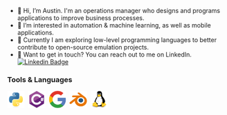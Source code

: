 - 👋 Hi, I’m Austin. I'm an operations manager who designs and programs applications to improve business processes.
- 👀 I’m interested in automation & machine learning, as well as mobile applications. 
- 🌱 Currently I am exploring low-level programming languages to better contribute to open-source emulation projects.
- 📧 Want to get in touch? You can reach out to me on LinkedIn. [![Linkedin Badge](https://img.shields.io/badge/-astnhudson-blue?style=flat&logo=Linkedin&logoColor=white)](https://www.linkedin.com/in/astnhudson)

### Tools & Languages
<p>
<img src="https://github.com/devicons/devicon/blob/master/icons/python/python-original.svg" title="Python" alt="Python" width="40" height="40"/>&nbsp;
<img src="https://github.com/devicons/devicon/blob/master/icons/csharp/csharp-original.svg" title="C Sharp" alt="C Sharp" width="40" height="40"/>&nbsp;
<img src="https://github.com/devicons/devicon/blob/master/icons/google/google-original.svg" title="Google" alt="Google" width="40" height="40"/>&nbsp;
<img src="https://github.com/devicons/devicon/blob/master/icons/blender/blender-original.svg" title="Blender" alt="Blender" width="40" height="40"/>&nbsp;
<img src="https://github.com/devicons/devicon/blob/master/icons/linux/linux-original.svg" title="Linux" alt="Linux" width="40" height="40"/>&nbsp;
</p>

<!---
astnhudson/astnhudson is a ✨ special ✨ repository because its `README.md` (this file) appears on your GitHub profile.
You can click the Preview link to take a look at your changes.
--->
